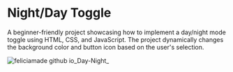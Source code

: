 # Night/Day Toggle

A beginner-friendly project showcasing how to implement a day/night mode toggle using HTML, CSS, and JavaScript. The project dynamically changes the background color and button icon based on the user's selection.

![feliciamade github io_Day-Night_](https://github.com/user-attachments/assets/08660e2d-fd0e-4518-837a-6e9cf2f630ea)

